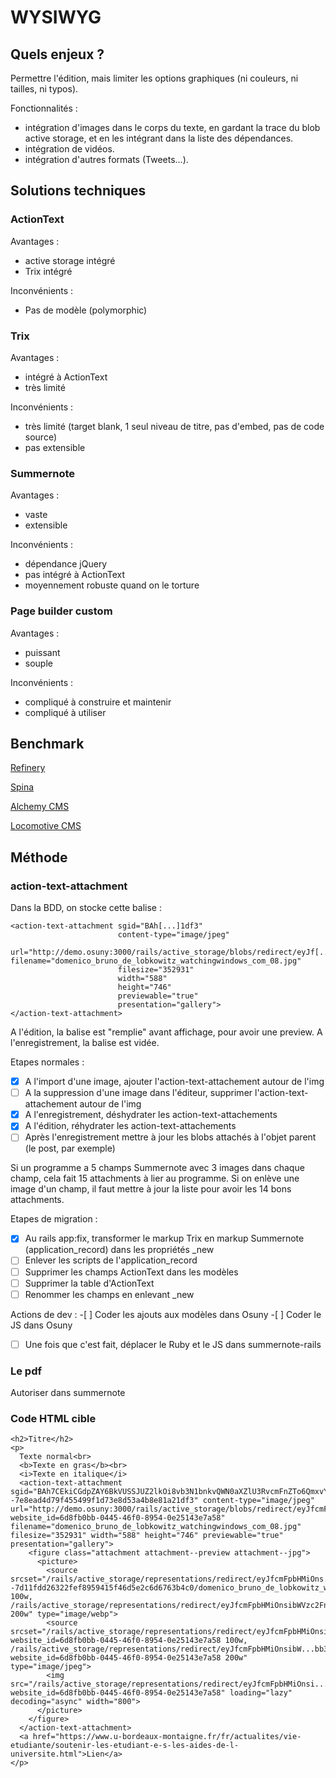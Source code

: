 # WYSIWYG

## Quels enjeux ?

Permettre l'édition, mais limiter les options graphiques (ni couleurs, ni tailles, ni typos).

Fonctionnalités :
- intégration d'images dans le corps du texte, en gardant la trace du blob active storage, et en les intégrant dans la liste des dépendances.
- intégration de vidéos.
- intégration d'autres formats (Tweets...).

## Solutions techniques

### ActionText

Avantages :
- active storage intégré
- Trix intégré

Inconvénients :
- Pas de modèle (polymorphic)

### Trix

Avantages :
- intégré à ActionText
- très limité

Inconvénients :
- très limité (target blank, 1 seul niveau de titre, pas d'embed, pas de code source)
- pas extensible

### Summernote

Avantages :
- vaste
- extensible

Inconvénients :
- dépendance jQuery
- pas intégré à ActionText
- moyennement robuste quand on le torture

### Page builder custom

Avantages :
- puissant
- souple

Inconvénients :
- compliqué à construire et maintenir
- compliqué à utiliser


## Benchmark

[Refinery](https://www.refinerycms.com/)


[Spina](https://spinacms.com/)


[Alchemy CMS](https://alchemy-cms.com/)


[Locomotive CMS](https://www.locomotivecms.com/)


## Méthode

### action-text-attachment

Dans la BDD, on stocke cette balise :
```
<action-text-attachment sgid="BAh[...]1df3"
                        content-type="image/jpeg"
                        url="http://demo.osuny:3000/rails/active_storage/blobs/redirect/eyJf[...]0f4a1/domenico_bruno_de_lobkowitz_watchingwindows_com_08.jpg" filename="domenico_bruno_de_lobkowitz_watchingwindows_com_08.jpg"
                        filesize="352931"
                        width="588"
                        height="746"
                        previewable="true"
                        presentation="gallery">
</action-text-attachment>
```

A l'édition, la balise est "remplie" avant affichage, pour avoir une preview.
A l'enregistrement, la balise est vidée.

Etapes normales :
-[x] A l'import d'une image, ajouter l'action-text-attachement autour de l'img
-[ ] A la suppression d'une image dans l'éditeur, supprimer l'action-text-attachement autour de l'img
-[x] A l'enregistrement, déshydrater les action-text-attachements
-[x] A l'édition, réhydrater les action-text-attachements
-[ ] Après l'enregistrement mettre à jour les blobs attachés à l'objet parent (le post, par exemple)

Si un programme a 5 champs Summernote avec 3 images dans chaque champ, cela fait 15 attachments à lier au programme.
Si on enlève une image d'un champ, il faut mettre à jour la liste pour avoir les 14 bons attachments.

Etapes de migration :
-[x] Au rails app:fix, transformer le markup Trix en markup Summernote (application_record) dans les propriétés _new
-[ ] Enlever les scripts de l'application_record
-[ ] Supprimer les champs ActionText dans les modèles
-[ ] Supprimer la table d'ActionText
-[ ] Renommer les champs en enlevant _new

Actions de dev :
-[ ] Coder les ajouts aux modèles dans Osuny
-[ ] Coder le JS dans Osuny
-[ ] Une fois que c'est fait, déplacer le Ruby et le JS dans summernote-rails

### Le pdf

Autoriser dans summernote

### Code HTML cible

```
<h2>Titre</h2>
<p>
  Texte normal<br>
  <b>Texte en gras</b><br>
  <i>Texte en italique</i>
  <action-text-attachment sgid="BAh7CEkiCGdpZAY6BkVUSSJUZ2lkOi8vb3N1bnkvQWN0aXZlU3RvcmFnZTo6QmxvYi9hYWUyNDI5OC1kNDE2LTQ2YWMtYTRlNS02ZjY4ZGU2MjFiZDE_ZXhwaXJlc19pbgY7AFRJIgxwdXJwb3NlBjsAVEkiD2F0dGFjaGFibGUGOwBUSSIPZXhwaXJlc19hdAY7AFQw--7e8ead4d79f455499f1d73e8d53a4b8e81a21df3" content-type="image/jpeg" url="http://demo.osuny:3000/rails/active_storage/blobs/redirect/eyJfcmFpbHMiOnsibW...df8140070f4a1/domenico_bruno_de_lobkowitz_watchingwindows_com_08.jpg?website_id=6d8fb0bb-0445-46f0-8954-0e25143e7a58" filename="domenico_bruno_de_lobkowitz_watchingwindows_com_08.jpg" filesize="352931" width="588" height="746" previewable="true" presentation="gallery">
    <figure class="attachment attachment--preview attachment--jpg">
      <picture>
        <source srcset="/rails/active_storage/representations/redirect/eyJfcmFpbHMiOns...XJpYXRpb24ifX0=--7d11fdd26322fef8959415f46d5e2c6d6763b4c0/domenico_bruno_de_lobkowitz_watchingwindows_com_08.jpg 100w, /rails/active_storage/representations/redirect/eyJfcmFpbHMiOnsibWVzc2FnZSI6IkJBaE...527eb11f95949a389acb1c/domenico_bruno_de_lobkowitz_watchingwindows_com_08.jpg 200w" type="image/webp">
        <source srcset="/rails/active_storage/representations/redirect/eyJfcmFpbHMiOnsibW...9fd77765da7c4f647d453b2/domenico_bruno_de_lobkowitz_watchingwindows_com_08.jpg?website_id=6d8fb0bb-0445-46f0-8954-0e25143e7a58 100w, /rails/active_storage/representations/redirect/eyJfcmFpbHMiOnsibW...bb3bc14127bc06ce0d1e32/domenico_bruno_de_lobkowitz_watchingwindows_com_08.jpg?website_id=6d8fb0bb-0445-46f0-8954-0e25143e7a58 200w" type="image/jpeg">
        <img src="/rails/active_storage/representations/redirect/eyJfcmFpbHMiOnsi...190ffccd8/domenico_bruno_de_lobkowitz_watchingwindows_com_08.jpg?website_id=6d8fb0bb-0445-46f0-8954-0e25143e7a58" loading="lazy" decoding="async" width="800">
      </picture>
    </figure>
  </action-text-attachment>
  <a href="https://www.u-bordeaux-montaigne.fr/fr/actualites/vie-etudiante/soutenir-les-etudiant-e-s-les-aides-de-l-universite.html">Lien</a>
</p>
```
